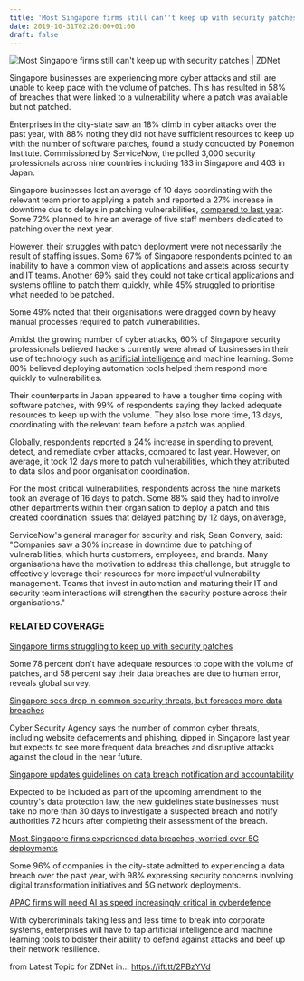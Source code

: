 ```yaml
---
title: 'Most Singapore firms still can''t keep up with security patches'
date: 2019-10-31T02:26:00+01:00
draft: false
---
```


![](https://zdnet1.cbsistatic.com/hub/i/r/2019/09/20/71154639-c01a-4477-87cb-bcbf979eb012/thumbnail/770x578/9c34c9fea9144a37acb1d9f3de9e6390/istock-1061357610.jpg "Most Singapore firms still can't keep up with security patches | ZDNet")  

Singapore businesses are experiencing more cyber attacks and still are unable to keep pace with the volume of patches. This has resulted in 58% of breaches that were linked to a vulnerability where a patch was available but not patched. 

Enterprises in the city-state saw an 18% climb in cyber attacks over the past year, with 88% noting they did not have sufficient resources to keep up with the number of software patches, found a study conducted by Ponemon Institute. Commissioned by ServiceNow, the polled 3,000 security professionals across nine countries including 183 in Singapore and 403 in Japan. 

Singapore businesses lost an average of 10 days coordinating with the relevant team prior to applying a patch and reported a 27% increase in downtime due to delays in patching vulnerabilities, [compared to last year](https://www.zdnet.com/article/singapore-firms-struggling-to-keep-up-with-security-patches/). Some 72% planned to hire an average of five staff members dedicated to patching over the next year.

However, their struggles with patch deployment were not necessarily the result of staffing issues. Some 67% of Singapore respondents pointed to an inability to have a common view of applications and assets across security and IT teams. Another 69% said they could not take critical applications and systems offline to patch them quickly, while 45% struggled to prioritise what needed to be patched. 

Some 49% noted that their organisations were dragged down by heavy manual processes required to patch vulnerabilities. 

Amidst the growing number of cyber attacks, 60% of Singapore security professionals believed hackers currently were ahead of businesses in their use of technology such as [artificial intelligence](https://www.zdnet.com/article/apac-firms-will-need-ai-as-speed-increasingly-critical-in-cyberdefence/) and machine learning. Some 80% believed deploying automation tools helped them respond more quickly to vulnerabilities. 

Their counterparts in Japan appeared to have a tougher time coping with software patches, with 99% of respondents saying they lacked adequate resources to keep up with the volume. They also lose more time, 13 days, coordinating with the relevant team before a patch was applied. 

Globally, respondents reported a 24% increase in spending to prevent, detect, and remediate cyber attacks, compared to last year. However, on average, it took 12 days more to patch vulnerabilities, which they attributed to data silos and poor organisation coordination. 

For the most critical vulnerabilities, respondents across the nine markets took an average of 16 days to patch. Some 88% said they had to involve other departments within their organisation to deploy a patch and this created coordination issues that delayed patching by 12 days, on average, 

ServiceNow's general manager for security and risk, Sean Convery, said: "Companies saw a 30% increase in downtime due to patching of vulnerabilities, which hurts customers, employees, and brands. Many organisations have the motivation to address this challenge, but struggle to effectively leverage their resources for more impactful vulnerability management. Teams that invest in automation and maturing their IT and security team interactions will strengthen the security posture across their organisations." 

### RELATED COVERAGE

[Singapore firms struggling to keep up with security patches](https://www.zdnet.com/article/singapore-firms-struggling-to-keep-up-with-security-patches/)

Some 78 percent don't have adequate resources to cope with the volume of patches, and 58 percent say their data breaches are due to human error, reveals global survey.

[Singapore sees drop in common security threats, but foresees more data breaches](https://www.zdnet.com/article/singapore-sees-drop-in-common-security-threats-but-foresees-more-data-breaches/)

Cyber Security Agency says the number of common cyber threats, including website defacements and phishing, dipped in Singapore last year, but expects to see more frequent data breaches and disruptive attacks against the cloud in the near future.

[Singapore updates guidelines on data breach notification and accountability](https://www.zdnet.com/article/singapore-updates-guidelines-on-data-breach-notification-accountability/)

Expected to be included as part of the upcoming amendment to the country's data protection law, the new guidelines state businesses must take no more than 30 days to investigate a suspected breach and notify authorities 72 hours after completing their assessment of the breach.

[Most Singapore firms experienced data breaches, worried over 5G deployments](https://www.zdnet.com/article/most-singapore-firms-experienced-data-breach-worried-over-5g-deployments/)

Some 96% of companies in the city-state admitted to experiencing a data breach over the past year, with 98% expressing security concerns involving digital transformation initiatives and 5G network deployments.

[APAC firms will need AI as speed increasingly critical in cyberdefence](https://www.zdnet.com/article/apac-firms-will-need-ai-as-speed-increasingly-critical-in-cyberdefence/)

With cybercriminals taking less and less time to break into corporate systems, enterprises will have to tap artificial intelligence and machine learning tools to bolster their ability to defend against attacks and beef up their network resilience.

  
  
from Latest Topic for ZDNet in... https://ift.tt/2PBzYVd